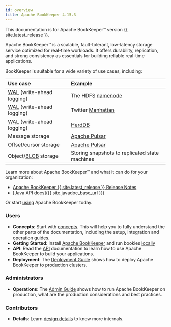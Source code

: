 ```yaml
---
id: overview
title: Apache BookKeeper 4.15.3
---
```

<!--
Licensed to the Apache Software Foundation (ASF) under one
or more contributor license agreements.  See the NOTICE file
distributed with this work for additional information
regarding copyright ownership.  The ASF licenses this file
to you under the Apache License, Version 2.0 (the
"License"); you may not use this file except in compliance
with the License.  You may obtain a copy of the License at

  http://www.apache.org/licenses/LICENSE-2.0

Unless required by applicable law or agreed to in writing,
software distributed under the License is distributed on an
"AS IS" BASIS, WITHOUT WARRANTIES OR CONDITIONS OF ANY
KIND, either express or implied.  See the License for the
specific language governing permissions and limitations
under the License.
-->

This documentation is for Apache BookKeeper&trade; version {{ site.latest_release }}.

Apache BookKeeper&trade; is a scalable, fault-tolerant, low-latency storage service optimized for real-time workloads. It offers durability, replication, and strong consistency as essentials for building reliable real-time applications.

BookKeeper is suitable for a wide variety of use cases, including:

Use case | Example
:--------|:-------
[WAL](https://en.wikipedia.org/wiki/Write-ahead_logging) (write-ahead logging) | The HDFS [namenode](https://hadoop.apache.org/docs/r2.5.2/hadoop-project-dist/hadoop-hdfs/HDFSHighAvailabilityWithNFS.html#BookKeeper_as_a_Shared_storage_EXPERIMENTAL)
[WAL](https://en.wikipedia.org/wiki/Write-ahead_logging) (write-ahead logging) | Twitter [Manhattan](https://blog.twitter.com/engineering/en_us/a/2016/strong-consistency-in-manhattan.html)
[WAL](https://en.wikipedia.org/wiki/Write-ahead_logging) (write-ahead logging) | [HerdDB](https://github.com/diennea/herddb)
Message storage | [Apache Pulsar](http://pulsar.incubator.apache.org/docs/latest/getting-started/ConceptsAndArchitecture/#persistent-storage)
Offset/cursor storage | [Apache Pulsar](http://pulsar.incubator.apache.org/docs/latest/getting-started/ConceptsAndArchitecture/#persistent-storage)
Object/[BLOB](https://en.wikipedia.org/wiki/Binary_large_object) storage | Storing snapshots to replicated state machines

Learn more about Apache BookKeeper&trade; and what it can do for your organization:

- [Apache BookKeeper {{ site.latest_release }} Release Notes](/release-notes)
- [Java API docs]({{ site.javadoc_base_url }})

Or start [using](../getting-started/installation) Apache BookKeeper today.

### Users

- **Concepts**: Start with [concepts](../getting-started/concepts). This will help you to fully understand
    the other parts of the documentation, including the setup, integration and operation guides.
- **Getting Started**: Install [Apache BookKeeper](../getting-started/installation) and run bookies [locally](../getting-started/run-locally)
- **API**: Read the [API](../api/overview) documentation to learn how to use Apache BookKeeper to build your applications.
- **Deployment**: The [Deployment Guide](../deployment/manual) shows how to deploy Apache BookKeeper to production clusters.

### Administrators

- **Operations**: The [Admin Guide](../admin/bookies) shows how to run Apache BookKeeper on production, what are the production
    considerations and best practices.

### Contributors

- **Details**: Learn [design details](../development/protocol) to know more internals.
